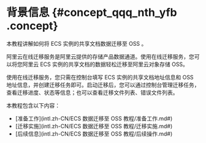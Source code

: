 # 背景信息 {#concept_qqq_nth_yfb .concept}

本教程讲解如何将 ECS 实例的共享文档数据迁移至 OSS 。

阿里云在线迁移服务是阿里云提供的存储产品数据通道。使用在线迁移服务，您可以将您阿里云 ECS 实例的共享文档的数据轻松迁移至阿里云对象存储 OSS。

使用在线迁移服务，您只需在控制台填写 ECS 实例的共享文档地址信息和 OSS 地址信息，并创建迁移任务即可。启动迁移后，您可以通过控制台管理迁移任务，查看迁移进度、状态等信息；也可以查看迁移文件列表、错误文件列表。

本教程包含以下内容：

-   [准备工作](intl.zh-CN/ECS 数据迁移至 OSS 教程/准备工作.md#)
-   [迁移实施](intl.zh-CN/ECS 数据迁移至 OSS 教程/迁移实施.md#)
-   [后续信息](intl.zh-CN/ECS 数据迁移至 OSS 教程/后续操作.md#)

